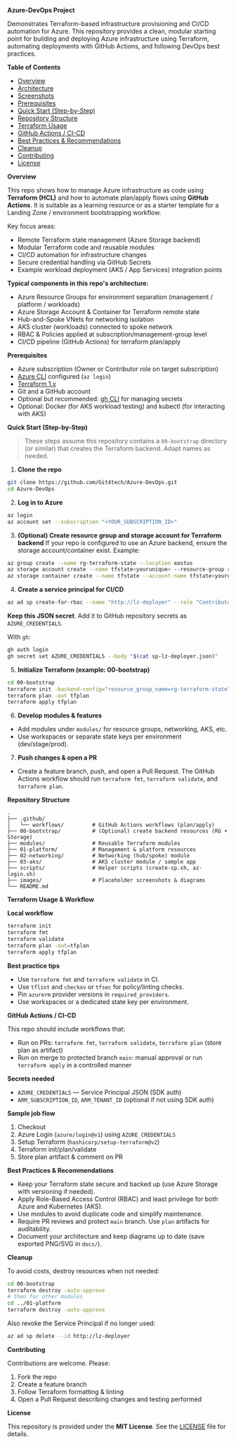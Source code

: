 
**Azure-DevOps Project**

Demonstrates Terraform-based infrastructure provisioning and CI/CD automation for Azure.
This repository provides a clean, modular starting point for building and deploying Azure infrastructure using Terraform, automating deployments with GitHub Actions, and following DevOps best practices.

**Table of Contents**
- [Overview](#overview)
- [Architecture](#architecture)
- [Screenshots](#screenshots)
- [Prerequisites](#prerequisites)
- [Quick Start (Step-by-Step)](#quick-start-step-by-step)
- [Repository Structure](#repository-structure)
- [Terraform Usage](#terraform-usage)
- [GitHub Actions / CI-CD](#github-actions--ci-cd)
- [Best Practices & Recommendations](#best-practices--recommendations)
- [Cleanup](#cleanup)
- [Contributing](#contributing)
- [License](#license)

**Overview**

This repo shows how to manage Azure infrastructure as code using **Terraform (HCL)** and how to automate plan/apply flows using **GitHub Actions**. It is suitable as a learning resource or as a starter template for a Landing Zone / environment bootstrapping workflow.

Key focus areas:
- Remote Terraform state management (Azure Storage backend)
- Modular Terraform code and reusable modules
- CI/CD automation for infrastructure changes
- Secure credential handling via GitHub Secrets
- Example workload deployment (AKS / App Services) integration points


**Typical components in this repo's architecture:**
- Azure Resource Groups for environment separation (management / platform / workloads)
- Azure Storage Account & Container for Terraform remote state
- Hub-and-Spoke VNets for networking isolation
- AKS cluster (workloads) connected to spoke network
- RBAC & Policies applied at subscription/management-group level
- CI/CD pipeline (GitHub Actions) for terraform plan/apply


**Prerequisites**

- Azure subscription (Owner or Contributor role on target subscription)
- [Azure CLI](https://docs.microsoft.com/cli/azure/install-azure-cli) configured (`az login`)
- [Terraform 1.x](https://www.terraform.io/downloads)
- Git and a GitHub account
- Optional but recommended: [gh CLI](https://cli.github.com/) for managing secrets
- Optional: Docker (for AKS workload testing) and kubectl (for interacting with AKS)


**Quick Start (Step-by-Step)**

> These steps assume this repository contains a `00-bootstrap` directory (or similar) that creates the Terraform backend. Adapt names as needed.

1. **Clone the repo**
```bash
git clone https://github.com/Git4tech/Azure-DevOps.git
cd Azure-DevOps
```

2. **Log in to Azure**
```bash
az login
az account set --subscription "<YOUR_SUBSCRIPTION_ID>"
```

3. **(Optional) Create resource group and storage account for Terraform backend**
If your repo is configured to use an Azure backend, ensure the storage account/container exist. Example:
```bash
az group create --name rg-terraform-state --location eastus
az storage account create --name tfstate<yourunique> --resource-group rg-terraform-state --location eastus --sku Standard_LRS --kind StorageV2
az storage container create --name tfstate --account-name tfstate<yourunique>
```

4. **Create a service principal for CI/CD**
```bash
az ad sp create-for-rbac --name "http://lz-deployer" --role "Contributor" --scopes "/subscriptions/<SUBSCRIPTION_ID>" --sdk-auth > sp-lz-deployer.json
```
**Keep this JSON secret**. Add it to GitHub repository secrets as `AZURE_CREDENTIALS`.

With `gh`:
```bash
gh auth login
gh secret set AZURE_CREDENTIALS --body "$(cat sp-lz-deployer.json)"
```

5. **Initialize Terraform (example: 00-bootstrap)**
```bash
cd 00-bootstrap
terraform init -backend-config="resource_group_name=rg-terraform-state" -backend-config="storage_account_name=tfstate<yourunique>" -backend-config="container_name=tfstate" -backend-config="key=bootstrap.tfstate"
terraform plan -out tfplan
terraform apply tfplan
```

6. **Develop modules & features**
- Add modules under `modules/` for resource groups, networking, AKS, etc.
- Use workspaces or separate state keys per environment (dev/stage/prod).

7. **Push changes & open a PR**
- Create a feature branch, push, and open a Pull Request. The GitHub Actions workflow should run `terraform fmt`, `terraform validate`, and `terraform plan`.


**Repository Structure**

```
.
├── .github/
│   └── workflows/         # GitHub Actions workflows (plan/apply)
├── 00-bootstrap/          # (Optional) create backend resources (RG + Storage)
├── modules/               # Reusable Terraform modules
├── 01-platform/           # Management & platform resources
├── 02-networking/         # Networking (hub/spoke) module
├── 03-aks/                # AKS cluster module / sample app
├── scripts/               # Helper scripts (create-sp.sh, az-login.sh)
├── images/                # Placeholder screenshots & diagrams
└── README.md
```

**Terraform Usage & Workflow**

**Local workflow**
```bash
terraform init
terraform fmt
terraform validate
terraform plan -out=tfplan
terraform apply tfplan
```

**Best practice tips**
- Use `terraform fmt` and `terraform validate` in CI.
- Use `tflint` and `checkov` or `tfsec` for policy/linting checks.
- Pin `azurerm` provider versions in `required_providers`.
- Use workspaces or a dedicated state key per environment.


**GitHub Actions / CI-CD**

This repo should include workflows that:
- Run on PRs: `terraform fmt`, `terraform validate`, `terraform plan` (store plan as artifact)
- Run on merge to protected branch `main`: manual approval or run `terraform apply` in a controlled manner

**Secrets needed**
- `AZURE_CREDENTIALS` — Service Principal JSON (SDK auth)
- `ARM_SUBSCRIPTION_ID`, `ARM_TENANT_ID` (optional if not using SDK auth)

**Sample job flow**
1. Checkout
2. Azure Login (`azure/login@v1`) using `AZURE_CREDENTIALS`
3. Setup Terraform (`hashicorp/setup-terraform@v2`)
4. Terraform init/plan/validate
5. Store plan artifact & comment on PR


**Best Practices & Recommendations**

- Keep your Terraform state secure and backed up (use Azure Storage with versioning if needed).
- Apply Role-Based Access Control (RBAC) and least privilege for both Azure and Kubernetes (AKS).
- Use modules to avoid duplicate code and simplify maintenance.
- Require PR reviews and protect `main` branch. Use `plan` artifacts for auditability.
- Document your architecture and keep diagrams up to date (save exported PNG/SVG in `docs/`).


**Cleanup**

To avoid costs, destroy resources when not needed:
```bash
cd 00-bootstrap
terraform destroy -auto-approve
# then for other modules
cd ../01-platform
terraform destroy -auto-approve
```
Also revoke the Service Principal if no longer used:
```bash
az ad sp delete --id http://lz-deployer
```


**Contributing**

Contributions are welcome. Please:
1. Fork the repo
2. Create a feature branch
3. Follow Terraform formatting & linting
4. Open a Pull Request describing changes and testing performed


**License**

This repository is provided under the **MIT License**. See the [LICENSE](LICENSE) file for details.
